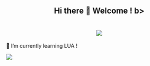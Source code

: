 <h2 align="center"> 
    <b> Hi there 👋 Welcome ! </b>b>
</h2>

<h1 align="center">
    <img src="https://readme-typing-svg.herokuapp.com/?font=Righteous&size=35&center=true&vCenter=true&width=500&height=70&duration=4000&lines=Hi+There!+👋;+I'm+test+test!;" />
</h1>


🌱 I’m currently learning LUA !

<img src="https://github-readme-stats.vercel.app/api/top-langs/?username=AntoPAA&theme=radical&layout=compact" />

